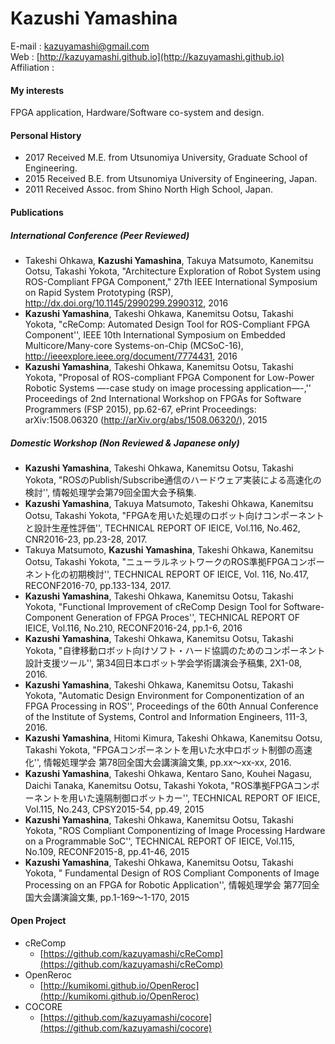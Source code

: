 # Kazushi Yamashina
E-mail : kazuyamashi@gmail.com  
Web : [http://kazuyamashi.github.io](http://kazuyamashi.github.io)  
Affiliation : 

#### My interests
FPGA application, Hardware/Software co-system and design.

#### Personal History

- 2017 Received M.E. from Utsunomiya University, Graduate School of Engineering.
- 2015 Received B.E. from Utsunomiya University of Engineering, Japan.
- 2011 Received Assoc. from Shino North High School, Japan.

#### Publications

##### International Conference (Peer Reviewed)

- Takeshi Ohkawa, **Kazushi Yamashina**, Takuya Matsumoto, Kanemitsu Ootsu, Takashi Yokota, "Architecture Exploration of Robot System using ROS-Compliant FPGA Component," 27th IEEE International Symposium on Rapid System Prototyping (RSP), http://dx.doi.org/10.1145/2990299.2990312, 2016
- **Kazushi Yamashina**, Takeshi Ohkawa, Kanemitsu Ootsu, Takashi Yokota, "cReComp: Automated Design Tool for ROS-Compliant FPGA Component'', IEEE 10th International Symposium on Embedded Multicore/Many-core Systems-on-Chip (MCSoC-16), http://ieeexplore.ieee.org/document/7774431, 2016
- **Kazushi Yamashina**, Takeshi Ohkawa, Kanemitsu Ootsu, Takashi Yokota, "Proposal of ROS-compliant FPGA Component for Low-Power Robotic Systems —-case study on image processing application—-,'' Proceedings of 2nd International Workshop on FPGAs for Software Programmers (FSP 2015), pp.62-67, ePrint Proceedings: arXiv:1508.06320 (http://arXiv.org/abs/1508.06320/), 2015

##### Domestic Workshop (Non Reviewed & Japanese only)

- **Kazushi Yamashina**, Takeshi Ohkawa, Kanemitsu Ootsu, Takashi Yokota, "ROSのPublish/Subscribe通信のハードウェア実装による高速化の検討'', 情報処理学会第79回全国大会予稿集.
- **Kazushi Yamashina**, Takuya Matsumoto, Takeshi Ohkawa, Kanemitsu Ootsu, Takashi Yokota, "FPGAを用いた処理のロボット向けコンポーネントと設計生産性評価'', TECHNICAL REPORT OF IEICE, Vol.116, No.462, CNR2016-23, pp.23-28, 2017.
- Takuya Matsumoto, **Kazushi Yamashina**, Takeshi Ohkawa, Kanemitsu Ootsu, Takashi Yokota, "ニューラルネットワークのROS準拠FPGAコンポーネント化の初期検討'', TECHNICAL REPORT OF IEICE, Vol. 116, No.417, RECONF2016-70, pp.133-134, 2017.
- **Kazushi Yamashina**, Takeshi Ohkawa, Kanemitsu Ootsu, Takashi Yokota, "Functional Improvement of cReComp Design Tool for Software-Component Generation of FPGA Proces'', TECHNICAL REPORT OF IEICE, Vol.116, No.210, RECONF2016-24, pp.1-6, 2016
- **Kazushi Yamashina**, Takeshi Ohkawa, Kanemitsu Ootsu, Takashi Yokota, "自律移動ロボット向けソフト・ハード協調のためのコンポーネント設計支援ツール'', 第34回日本ロボット学会学術講演会予稿集, 2X1-08, 2016.
- **Kazushi Yamashina**, Takeshi Ohkawa, Kanemitsu Ootsu, Takashi Yokota, "Automatic Design Environment for Componentization of an FPGA Processing in ROS'', Proceedings of the 60th Annual Conference of the Institute of Systems, Control and Information Engineers, 111-3, 2016.
- **Kazushi Yamashina**,  Hitomi Kimura, Takeshi Ohkawa, Kanemitsu Ootsu, Takashi Yokota, "FPGAコンポーネントを用いた水中ロボット制御の高速化'', 情報処理学会 第78回全国大会講演論文集, pp.xx～xx-xx, 2016.
- **Kazushi Yamashina**, Takeshi Ohkawa, Kentaro Sano, Kouhei Nagasu, Daichi Tanaka, Kanemitsu Ootsu, Takashi Yokota, "ROS準拠FPGAコンポーネントを用いた遠隔制御ロボットカー'', TECHNICAL REPORT OF IEICE, Vol.115, No.243, CPSY2015-54, pp.49, 2015
- **Kazushi Yamashina**, Takeshi Ohkawa, Kanemitsu Ootsu, Takashi Yokota, "ROS Compliant Componentizing of
Image Processing Hardware on a Programmable SoC'', TECHNICAL REPORT OF IEICE, Vol.115, No.109, RECONF2015-8, pp.41-46, 2015
- **Kazushi Yamashina**, Takeshi Ohkawa, Kanemitsu Ootsu, Takashi Yokota, "
Fundamental Design of ROS Compliant Components of
Image Processing on an FPGA for Robotic Application'', 情報処理学会 第77回全国大会講演論文集,  pp.1-169～1-170, 2015


#### Open Project

- cReComp
	- [https://github.com/kazuyamashi/cReComp](https://github.com/kazuyamashi/cReComp)
- OpenReroc
	- [http://kumikomi.github.io/OpenReroc](http://kumikomi.github.io/OpenReroc)
- COCORE
	- [https://github.com/kazuyamashi/cocore](https://github.com/kazuyamashi/cocore)